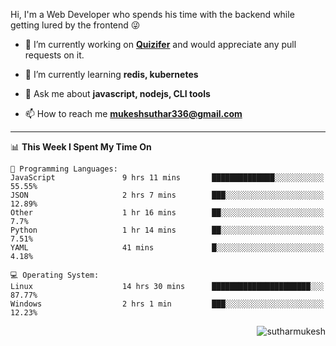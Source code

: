 Hi, I'm a Web Developer who spends his time with the backend while getting lured by the frontend 😜

- 🔭 I’m currently working on **[Quizifer](https://github.com/SutharMukesh/Quizifer/)** and would appreciate any pull requests on it.

- 🌱 I’m currently learning **redis, kubernetes**

- 💬 Ask me about **javascript, nodejs, CLI tools**

- 📫 How to reach me **mukeshsuthar336@gmail.com**

---
<!--START_SECTION:waka-->
📊 **This Week I Spent My Time On** 

```text
💬 Programming Languages: 
JavaScript               9 hrs 11 mins       ██████████████░░░░░░░░░░░   55.55% 
JSON                     2 hrs 7 mins        ███░░░░░░░░░░░░░░░░░░░░░░   12.89% 
Other                    1 hr 16 mins        ██░░░░░░░░░░░░░░░░░░░░░░░   7.7% 
Python                   1 hr 14 mins        ██░░░░░░░░░░░░░░░░░░░░░░░   7.51% 
YAML                     41 mins             █░░░░░░░░░░░░░░░░░░░░░░░░   4.18%

💻 Operating System: 
Linux                    14 hrs 30 mins      ██████████████████████░░░   87.77% 
Windows                  2 hrs 1 min         ███░░░░░░░░░░░░░░░░░░░░░░   12.23%

```


<!--END_SECTION:waka-->

<p align="right"> <img src="https://komarev.com/ghpvc/?username=sutharmukesh&label=Profile%20views&color=0e75b6&style=flat" alt="sutharmukesh" /> </p>
